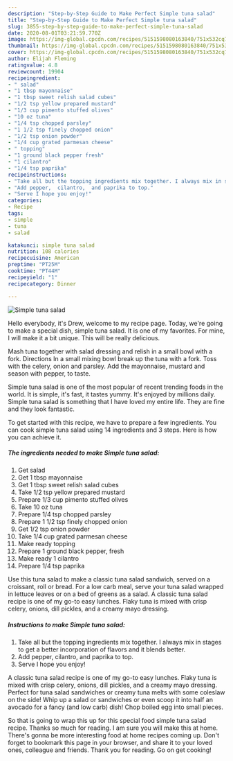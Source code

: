 ```yaml
---
description: "Step-by-Step Guide to Make Perfect Simple tuna salad"
title: "Step-by-Step Guide to Make Perfect Simple tuna salad"
slug: 3855-step-by-step-guide-to-make-perfect-simple-tuna-salad
date: 2020-08-01T03:21:59.770Z
image: https://img-global.cpcdn.com/recipes/5151598080163840/751x532cq70/simple-tuna-salad-recipe-main-photo.jpg
thumbnail: https://img-global.cpcdn.com/recipes/5151598080163840/751x532cq70/simple-tuna-salad-recipe-main-photo.jpg
cover: https://img-global.cpcdn.com/recipes/5151598080163840/751x532cq70/simple-tuna-salad-recipe-main-photo.jpg
author: Elijah Fleming
ratingvalue: 4.8
reviewcount: 19904
recipeingredient:
- " salad"
- "1 tbsp mayonnaise"
- "1 tbsp sweet relish salad cubes"
- "1/2 tsp yellow prepared mustard"
- "1/3 cup pimento stuffed olives"
- "10 oz tuna"
- "1/4 tsp chopped parsley"
- "1 1/2 tsp finely chopped onion"
- "1/2 tsp onion powder"
- "1/4 cup grated parmesan cheese"
- " topping"
- "1 ground black pepper fresh"
- "1 cilantro"
- "1/4 tsp paprika"
recipeinstructions:
- "Take all but the topping ingredients mix together. I always mix in stages to get a better incorporation of flavors and it blends better."
- "Add pepper,  cilantro,  and paprika to top."
- "Serve I hope you enjoy!"
categories:
- Recipe
tags:
- simple
- tuna
- salad

katakunci: simple tuna salad 
nutrition: 108 calories
recipecuisine: American
preptime: "PT25M"
cooktime: "PT44M"
recipeyield: "1"
recipecategory: Dinner

---
```



![Simple tuna salad](https://img-global.cpcdn.com/recipes/5151598080163840/751x532cq70/simple-tuna-salad-recipe-main-photo.jpg)

Hello everybody, it's Drew, welcome to my recipe page. Today, we're going to make a special dish, simple tuna salad. It is one of my favorites. For mine, I will make it a bit unique. This will be really delicious.

Mash tuna together with salad dressing and relish in a small bowl with a fork. Directions In a small mixing bowl break up the tuna with a fork. Toss with the celery, onion and parsley. Add the mayonnaise, mustard and season with pepper, to taste.

Simple tuna salad is one of the most popular of recent trending foods in the world. It is simple, it's fast, it tastes yummy. It's enjoyed by millions daily. Simple tuna salad is something that I have loved my entire life. They are fine and they look fantastic.


To get started with this recipe, we have to prepare a few ingredients. You can cook simple tuna salad using 14 ingredients and 3 steps. Here is how you can achieve it.

<!--inarticleads1-->

##### The ingredients needed to make Simple tuna salad:

1. Get  salad
1. Get 1 tbsp mayonnaise
1. Get 1 tbsp sweet relish salad cubes
1. Take 1/2 tsp yellow prepared mustard
1. Prepare 1/3 cup pimento stuffed olives
1. Take 10 oz tuna
1. Prepare 1/4 tsp chopped parsley
1. Prepare 1 1/2 tsp finely chopped onion
1. Get 1/2 tsp onion powder
1. Take 1/4 cup grated parmesan cheese
1. Make ready  topping
1. Prepare 1 ground black pepper, fresh
1. Make ready 1 cilantro
1. Prepare 1/4 tsp paprika


Use this tuna salad to make a classic tuna salad sandwich, served on a croissant, roll or bread. For a low carb meal, serve your tuna salad wrapped in lettuce leaves or on a bed of greens as a salad. A classic tuna salad recipe is one of my go-to easy lunches. Flaky tuna is mixed with crisp celery, onions, dill pickles, and a creamy mayo dressing. 

<!--inarticleads2-->

##### Instructions to make Simple tuna salad:

1. Take all but the topping ingredients mix together. I always mix in stages to get a better incorporation of flavors and it blends better.
1. Add pepper,  cilantro,  and paprika to top.
1. Serve I hope you enjoy!


A classic tuna salad recipe is one of my go-to easy lunches. Flaky tuna is mixed with crisp celery, onions, dill pickles, and a creamy mayo dressing. Perfect for tuna salad sandwiches or creamy tuna melts with some coleslaw on the side! Whip up a salad or sandwiches or even scoop it into half an avocado for a fancy (and low carb) dish! Chop boiled egg into small pieces. 

So that is going to wrap this up for this special food simple tuna salad recipe. Thanks so much for reading. I am sure you will make this at home. There's gonna be more interesting food at home recipes coming up. Don't forget to bookmark this page in your browser, and share it to your loved ones, colleague and friends. Thank you for reading. Go on get cooking!

